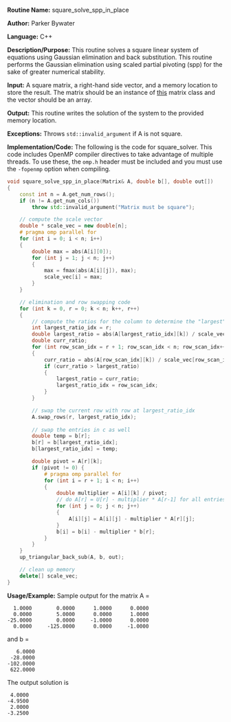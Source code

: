 **Routine Name:** square_solve_spp_in_place

**Author:** Parker Bywater

**Language:** C++

**Description/Purpose:** This routine solves a square linear system of equations using Gaussian elimination and 
back substitution. This routine performs the Gaussian elimination using scaled partial pivoting (spp) for the sake of greater numerical stability.

**Input:** A square matrix, a right-hand side vector, and a memory location to store the result. The
matrix should be an instance of [this](../src/Matrix.cpp) matrix class and the vector should be an array.
 
**Output:** This routine writes the solution of the system to the provided memory location. 

**Exceptions:** Throws `std::invalid_argument` if A is not square. 

**Implementation/Code:** The following is the code for square_solver. This code includes OpenMP compiler directives to take advantage of multiple threads. To use these, the `omp.h` header
must be included and you must use the `-fopenmp` option when compiling.   

```C++  
void square_solve_spp_in_place(Matrix& A, double b[], double out[])
{
    const int n = A.get_num_rows(); 
    if (n != A.get_num_cols())
        throw std::invalid_argument("Matrix must be square");

    // compute the scale vector
    double * scale_vec = new double[n];
    # pragma omp parallel for
    for (int i = 0; i < n; i++) 
    {
        double max = abs(A[i][0]);
        for (int j = 1; j < n; j++) 
        {
            max = fmax(abs(A[i][j]), max);
            scale_vec[i] = max;
        }
    }

    // elimination and row swapping code  
    for (int k = 0, r = 0; k < n; k++, r++) 
    {
        // compute the ratios for the column to determine the "largest" row
        int largest_ratio_idx = r;
        double largest_ratio = abs(A[largest_ratio_idx][k]) / scale_vec[r];
        double curr_ratio;
        for (int row_scan_idx = r + 1; row_scan_idx < n; row_scan_idx++) 
        {
            curr_ratio = abs(A[row_scan_idx][k]) / scale_vec[row_scan_idx];
            if (curr_ratio > largest_ratio) 
            {
                largest_ratio = curr_ratio;
                largest_ratio_idx = row_scan_idx;
            }
        }

        // swap the current row with row at largest_ratio_idx
        A.swap_rows(r, largest_ratio_idx); 
       
        // swap the entries in c as well
        double temp = b[r];
        b[r] = b[largest_ratio_idx];
        b[largest_ratio_idx] = temp;

        double pivot = A[r][k];
        if (pivot != 0) {
            # pragma omp parallel for 
            for (int i = r + 1; i < n; i++) 
            {
                double multiplier = A[i][k] / pivot;
                // do A[r] = U[r] - multiplier * A[r-1] for all entries of A[r]
                for (int j = 0; j < n; j++) 
                {
                    A[i][j] = A[i][j] - multiplier * A[r][j];
                }
                b[i] = b[i] - multiplier * b[r];
            }
        }
    }
    up_triangular_back_sub(A, b, out);

    // clean up memory
    delete[] scale_vec; 
}
```

**Usage/Example:** Sample output for the matrix A = 

      1.0000	    0.0000	    1.0000	    0.0000	
      0.0000	    5.0000	    0.0000	    1.0000	
    -25.0000	    0.0000	   -1.0000	    0.0000	
      0.0000	 -125.0000	    0.0000	   -1.0000	

and b = 

       6.0000
     -28.0000
    -102.0000
     622.0000

The output solution is 

     4.0000
    -4.9500
     2.0000
    -3.2500
